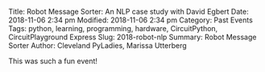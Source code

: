 Title: Robot Message Sorter: An NLP case study with David Egbert
Date: 2018-11-06 2:34 pm
Modified: 2018-11-06 2:34 pm 
Category: Past Events
Tags: python, learning, programming, hardware, CircuitPython, CircuitPlayground Express
Slug: 2018-robot-nlp
Summary: Robot Message Sorter
Author: Cleveland PyLadies, Marissa Utterberg

This was such a fun event!
